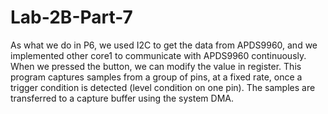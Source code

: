 # Lab-2B-Part-7  
As what we do in P6, we used I2C to get the data from APDS9960, and we implemented other core1 to communicate with APDS9960 continuously.  
When we pressed the button, we can modify the value in register. This program captures samples from a group of pins, at a fixed rate, once a trigger   condition is detected (level condition on one pin). The samples are  transferred to a capture buffer using the system DMA.
